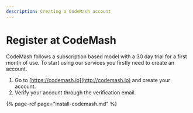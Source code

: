 ```yaml
---
description: Creating a CodeMash account
---
```


# Register at CodeMash

CodeMash follows a subscription based model with a 30 day trial for a first month of use. To start using our services you firstly need to create an account.

1. Go to [https://codemash.io](http://codemash.io) and create your account.
2. Verify your account through the verification email.

{% page-ref page="install-codemash.md" %}



